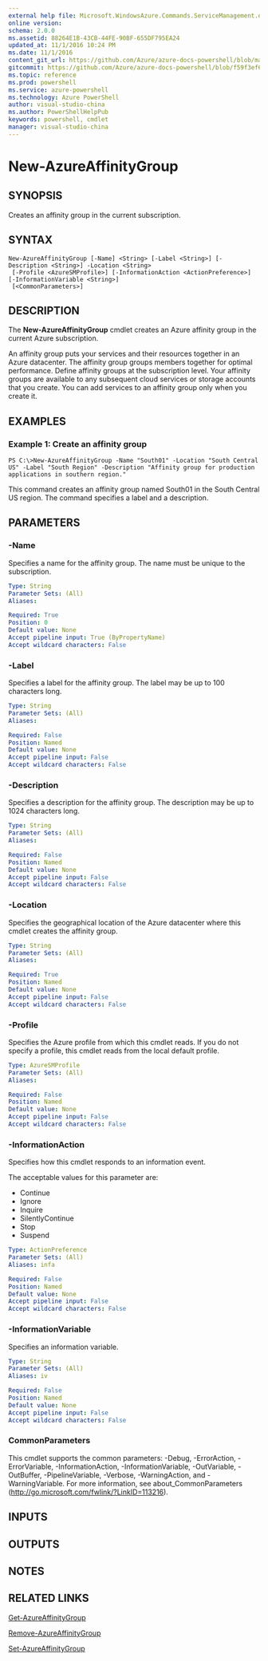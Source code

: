 ```yaml
---
external help file: Microsoft.WindowsAzure.Commands.ServiceManagement.dll-Help.xml
online version: 
schema: 2.0.0
ms.assetid: 88264E1B-43CB-44FE-90BF-655DF795EA24
updated_at: 11/1/2016 10:24 PM
ms.date: 11/1/2016
content_git_url: https://github.com/Azure/azure-docs-powershell/blob/master/azureps-cmdlets-docs/ServiceManagement/Azure.Service/v2.1.0/New-AzureAffinityGroup.md
gitcommit: https://github.com/Azure/azure-docs-powershell/blob/f59f3ef60bc592383812213e69fd77ba950759ed/azureps-cmdlets-docs/ServiceManagement/Azure.Service/v2.1.0/New-AzureAffinityGroup.md
ms.topic: reference
ms.prod: powershell
ms.service: azure-powershell
ms.technology: Azure PowerShell
author: visual-studio-china
ms.author: PowerShellHelpPub
keywords: powershell, cmdlet
manager: visual-studio-china
---
```


# New-AzureAffinityGroup

## SYNOPSIS
Creates an affinity group in the current subscription.

## SYNTAX

```
New-AzureAffinityGroup [-Name] <String> [-Label <String>] [-Description <String>] -Location <String>
 [-Profile <AzureSMProfile>] [-InformationAction <ActionPreference>] [-InformationVariable <String>]
 [<CommonParameters>]
```

## DESCRIPTION
The **New-AzureAffinityGroup** cmdlet creates an Azure affinity group in the current Azure subscription.

An affinity group puts your services and their resources together in an Azure datacenter.
The affinity group groups members together for optimal performance.
Define affinity groups at the subscription level.
Your affinity groups are available to any subsequent cloud services or storage accounts that you create.
You can add services to an affinity group only when you create it.

## EXAMPLES

### Example 1: Create an affinity group
```
PS C:\>New-AzureAffinityGroup -Name "South01" -Location "South Central US" -Label "South Region" -Description "Affinity group for production applications in southern region."
```

This command creates an affinity group named South01 in the South Central US region.
The command specifies a label and a description.

## PARAMETERS

### -Name
Specifies a name for the affinity group.
The name must be unique to the subscription.

```yaml
Type: String
Parameter Sets: (All)
Aliases: 

Required: True
Position: 0
Default value: None
Accept pipeline input: True (ByPropertyName)
Accept wildcard characters: False
```

### -Label
Specifies a label for the affinity group.
The label may be up to 100 characters long.

```yaml
Type: String
Parameter Sets: (All)
Aliases: 

Required: False
Position: Named
Default value: None
Accept pipeline input: False
Accept wildcard characters: False
```

### -Description
Specifies a description for the affinity group.
The description may be up to 1024 characters long.

```yaml
Type: String
Parameter Sets: (All)
Aliases: 

Required: False
Position: Named
Default value: None
Accept pipeline input: False
Accept wildcard characters: False
```

### -Location
Specifies the geographical location of the Azure datacenter where this cmdlet creates the affinity group.

```yaml
Type: String
Parameter Sets: (All)
Aliases: 

Required: True
Position: Named
Default value: None
Accept pipeline input: False
Accept wildcard characters: False
```

### -Profile
Specifies the Azure profile from which this cmdlet reads.
If you do not specify a profile, this cmdlet reads from the local default profile.

```yaml
Type: AzureSMProfile
Parameter Sets: (All)
Aliases: 

Required: False
Position: Named
Default value: None
Accept pipeline input: False
Accept wildcard characters: False
```

### -InformationAction
Specifies how this cmdlet responds to an information event.

The acceptable values for this parameter are:

- Continue
- Ignore
- Inquire
- SilentlyContinue
- Stop
- Suspend

```yaml
Type: ActionPreference
Parameter Sets: (All)
Aliases: infa

Required: False
Position: Named
Default value: None
Accept pipeline input: False
Accept wildcard characters: False
```

### -InformationVariable
Specifies an information variable.

```yaml
Type: String
Parameter Sets: (All)
Aliases: iv

Required: False
Position: Named
Default value: None
Accept pipeline input: False
Accept wildcard characters: False
```

### CommonParameters
This cmdlet supports the common parameters: -Debug, -ErrorAction, -ErrorVariable, -InformationAction, -InformationVariable, -OutVariable, -OutBuffer, -PipelineVariable, -Verbose, -WarningAction, and -WarningVariable. For more information, see about_CommonParameters (http://go.microsoft.com/fwlink/?LinkID=113216).

## INPUTS

## OUTPUTS

## NOTES

## RELATED LINKS

[Get-AzureAffinityGroup](xref:ServiceManagement/Azure.Service/v2.1.0/Get-AzureAffinityGroup.md)

[Remove-AzureAffinityGroup](xref:ServiceManagement/Azure.Service/v2.1.0/Remove-AzureAffinityGroup.md)

[Set-AzureAffinityGroup](xref:ServiceManagement/Azure.Service/v2.1.0/Set-AzureAffinityGroup.md)


